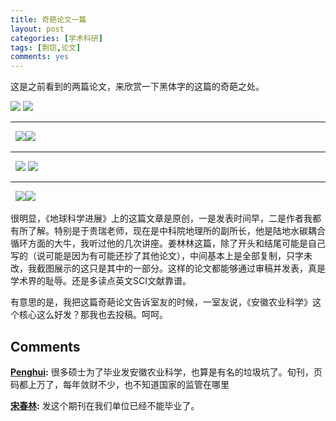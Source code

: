 ```yaml
---
title: 奇葩论文一篇
layout: post
categories: [学术科研]
tags: [剽窃,论文]
comments: yes
---
```


这是之前看到的两篇论文，来欣赏一下黑体字的这篇的奇葩之处。

![](http://blogdata.qiniudn.com/zfh.png) ![](http://blogdata.qiniudn.com/jll.png)

* * *

  ![](http://blogdata.qiniudn.com/zfhyw1.png)![](http://blogdata.qiniudn.com/jllcx1.png)

* * *

  ![](http://blogdata.qiniudn.com/zfhyw2.png) ![](http://blogdata.qiniudn.com/jllcx2.png)

* * *

  [ ](http://blogdata.qiniudn.com/jllcx3.png)![](http://blogdata.qiniudn.com/zfhyw3.png)![](http://blogdata.qiniudn.com/jllcx3.png)         

很明显，《地球科学进展》上的这篇文章是原创，一是发表时间早，二是作者我都有所了解。特别是于贵瑞老师，现在是中科院地理所的副所长，他是陆地水碳耦合循环方面的大牛，我听过他的几次讲座。姜林林这篇，除了开头和结尾可能是自己写的（说可能是因为有可能还抄了其他论文），中间基本上是全部复制，只字未改，我截图展示的这只是其中的一部分。这样的论文都能够通过审稿并发表，真是学术界的耻辱。还是多读点英文SCI文献靠谱。 

有意思的是，我把这篇奇葩论文告诉室友的时候，一室友说，《安徽农业科学》这个核心这么好发？那我也去投稿。呵呵。

## Comments

**[Penghui](#86937 "2016-05-18 11:29:19"):** 很多硕士为了毕业发安徽农业科学，也算是有名的垃圾坑了。旬刊，页码都上万了，每年敛财不少，也不知道国家的监管在哪里

**[宋春林](#86951 "2016-05-19 19:19:48"):** 发这个期刊在我们单位已经不能毕业了。

